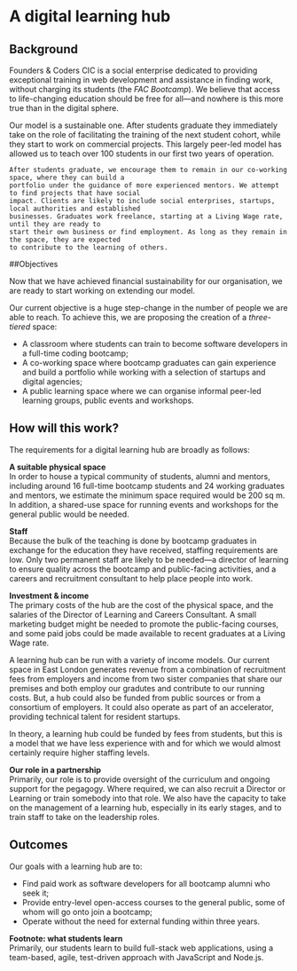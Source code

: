 # A digital learning hub

## Background
Founders & Coders CIC is a social enterprise dedicated to providing exceptional training in web development and assistance in finding work, without charging its students (the *FAC Bootcamp*). We believe that access to life-changing education should be free for all—and nowhere is this more true than in the digital sphere. 

Our model is a sustainable one. After students graduate they immediately take on the role of facilitating the training of the next student cohort, while they start to work on commercial projects. This largely peer-led model has allowed us to teach over 100 students in our first two years of operation. 

    After students graduate, we encourage them to remain in our co-working space, where they can build a 
    portfolio under the guidance of more experienced mentors. We attempt to find projects that have social 
    impact. Clients are likely to include social enterprises, startups, local authorities and established 
    businesses. Graduates work freelance, starting at a Living Wage rate, until they are ready to 
    start their own business or find employment. As long as they remain in the space, they are expected 
    to contribute to the learning of others.

##Objectives

Now that we have achieved financial sustainability for our organisation, we are ready to start working on extending our model. 

Our current objective is a huge step-change in the number of people we are able to reach. To achieve this, we are proposing the creation of a *three-tiered* space:

+ A classroom where students can train to become software developers in a full-time coding bootcamp;
+ A co-working space where bootcamp graduates can gain experience and build a portfolio while working with a selection of startups and digital agencies;
+ A public learning space where we can organise informal peer-led learning groups, public events and workshops.

## How will this work?

The requirements for a digital learning hub are broadly as follows:

**A suitable physical space**  
In order to house a typical community of students, alumni and mentors, including around 16 full-time bootcamp students and 24 working graduates and mentors, we estimate the minimum space required would be 200 sq m. In addition,  a shared-use space for running events and workshops for the general public would be needed.

**Staff**  
Because the bulk of the teaching is done by bootcamp graduates in exchange for the education they have received, staffing requirements are low. Only two permanent staff are likely to be needed—a director of learning to ensure quality across the bootcamp and public-facing activities, and a careers and recruitment consultant to help place people into work.

**Investment & income**  
The primary costs of the hub are the cost of the physical space, and the salaries of the Director of Learning and Careers Consultant. A small marketing budget might be needed to promote the public-facing courses, and some paid jobs could be made available to recent graduates at a Living Wage rate. 

A learning hub can be run with a variety of income models. Our current space in East London generates revenue from a combination of recruitment fees from employers and income from two sister companies that share our premises and both employ our gradutes and contribute to our running costs. But, a hub could also be funded from public sources or from a consortium of employers. It could also operate as part of an accelerator, providing technical talent for resident startups. 

In theory, a learning hub could be funded by fees from students, but this is a model that we have less experience with and for which we would almost certainly require higher staffing levels.

**Our role in a partnership**  
Primarily, our role is to provide oversight of the curriculum and ongoing support for the pegagogy. Where required, we can also recruit a Director or Learning or train somebody into that role. We also have the capacity to take on the management of a  learning hub, especially in its early stages, and to train staff to take on the leadership roles.

## Outcomes

Our goals with a learning hub are to: 

+ Find paid work as software developers for all bootcamp alumni who seek it;
+ Provide entry-level open-access courses to the general public, some of whom will go onto join a bootcamp;
+ Operate without the need for external funding within three years.

**Footnote: what students learn**  
Primarily, our students learn to build full-stack web applications, using a team-based, agile, test-driven approach with JavaScript and Node.js. 

